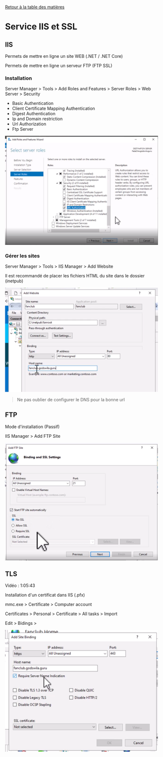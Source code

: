 [Retour à la table des matières](../README.md)

# Service IIS et SSL

## IIS

Permets de mettre en ligne un site WEB (.NET / .NET Core)

Permets de mettre en ligne un serveur FTP (FTP SSL)

### Installation

Server Manager > Tools > Add Roles and Features > Server Roles > Web Server > Security

- Basic Authentication
- Client Certificate Mapping Authentication
- Digest Authentication
- Ip and Domain restriction
- Url Authorization
- Ftp Server

![alt](images/IIS.png)

### Gérer les sites

Server Manager > Tools > IIS Manager > Add Website

Il est recommandé de placer les fichiers HTML du site dans le dossier (inetpub)

![alt](images/IIS2.png)

> Ne pas oublier de configurer le DNS pour la bonne url

## FTP

Mode d'installation (Passif)

IIS Manager > Add FTP Site

![alt](images/IIS3.png)

## TLS

Vidéo : 1:05:43

Installation d'un certificat dans IIS (.pfx)

mmc.exe > Certificate > Computer account 

Certificates > Personal > Certificate > All tasks > Import

Edit > Bidings > 

![alt](images/IIS4.png)